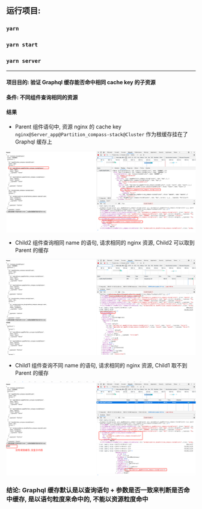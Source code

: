 ## 运行项目:
### `yarn`
### `yarn start`
### `yarn server`
---

#### 项目目的: 验证 Graphql 缓存能否命中相同 cache key 的子资源
#### 条件: 不同组件查询相同的资源
#### 结果
- Parent 组件语句中, 资源 nginx 的 cache key `nginx@Server_app@Partition_compass-stack@Cluster` 作为根缓存挂在了 Graphql 缓存上

![avatar](./img/parent.png)


- Child2 组件查询相同 name 的语句, 请求相同的 nginx 资源, Child2 可以取到 Parent 的缓存

![avatar](./img/child2.png)


- Child1 组件查询不同 name 的语句, 请求相同的 nginx 资源, Child1 取不到 Parent 的缓存

![avatar](./img/child1.png)


### 结论: Graphql 缓存默认是以查询语句 + 参数是否一致来判断是否命中缓存, 是以语句粒度来命中的, 不能以资源粒度命中